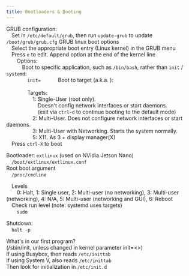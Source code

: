 ```yaml
---
title: Bootloaders & Booting
---
```


GRUB configuration:  
  Set in `/etc/default/grub`, then run `update-grub` to update `/boot/grub/grub.cfg`
 GRUB linux boot options  
  Select the appropriate boot entry \(Linux kernel\) in the GRUB menu  
  Press `e` to edit. Append option at the end of the kernel line  
   Options:  
    Boot to specific application, such as `/bin/bash`, rather than `init` / `systemd`:  
     `init=`
    Boot to target \(a.k.a. \):  
       
     Targets:  
      1: Single-User \(root only\).  
       Doesn't config network interfaces or start daemons.  
       \(exit via `ctrl-d` to continue booting to the default mode\)  
      2: Multi-User. Does not configure network interfaces or start daemons.  
      3: Multi-User with Networking. Starts the system normally.  
      5: X11. As 3 + display manager\(X\)  
  Press `ctrl-X` to boot  

 Bootloader: `extlinux` \(used on NVidia Jetson Nano\)  
  `/boot/extlinux/extlinux.conf`  
 Root boot argument  
  `/proc/cmdline`  


  Levels  
   0: Halt, 1: Single user, 2: Multi-user \(no networking\), 3: Multi-user \(networking\), 4: N/A, 5: Multi-user \(networking and GUI\), 6: Reboot  
  Check run level \(note: systemd uses targets\)  
   `sudo`  

 Shutdown:  
  `halt -p`  

 What's in our first program?  
 \(/sbin/init, unless changed in kernel parameter init=&lt;&gt;\)  
 If using Busybox, then reads `/etc/inittab`  
 If using System V, also reads `/etc/inittab`  
 Then look for initialization in `/etc/init.d`  
